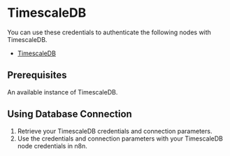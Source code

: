 # TimescaleDB

You can use these credentials to authenticate the following nodes with TimescaleDB.
- [TimescaleDB](/workflow/integrations/nodes/workflow-nodes-base.timescaleDb/)

## Prerequisites

An available instance of TimescaleDB.

## Using Database Connection

1. Retrieve your TimescaleDB credentials and connection parameters.
2. Use the credentials and connection parameters with your TimescaleDB node credentials in n8n.

